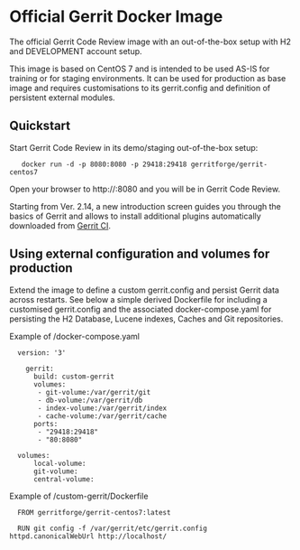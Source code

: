 # Official Gerrit Docker Image

The official Gerrit Code Review image with an out-of-the-box setup
with H2 and DEVELOPMENT account setup.

This image is based on CentOS 7 and is intended to be used AS-IS for training
or for staging environments. It can be used for production as base image and
requires customisations to its gerrit.config and definition of persistent external modules.

## Quickstart

Start Gerrit Code Review in its demo/staging out-of-the-box setup:

```
   docker run -d -p 8080:8080 -p 29418:29418 gerritforge/gerrit-centos7
```

Open your browser to http://<docker host url>:8080 and you will be in Gerrit Code Review.

Starting from Ver. 2.14, a new introduction screen guides you through the basics of Gerrit
and allows to install additional plugins automatically downloaded from [Gerrit CI](https://gerrit-ci.gerritforge.com).

## Using external configuration and volumes for production

Extend the image to define a custom gerrit.config and persist Gerrit data across restarts.
See below a simple derived Dockerfile for including a customised gerrit.config and the associated docker-compose.yaml
for persisting the H2 Database, Lucene indexes, Caches and Git repositories.

Example of /docker-compose.yaml
```
  version: '3'

    gerrit:
      build: custom-gerrit
      volumes:
       - git-volume:/var/gerrit/git
       - db-volume:/var/gerrit/db
       - index-volume:/var/gerrit/index
       - cache-volume:/var/gerrit/cache
      ports:
       - "29418:29418"
       - "80:8080"

  volumes:
      local-volume:
      git-volume:
      central-volume:
```

Example of /custom-gerrit/Dockerfile
```
  FROM gerritforge/gerrit-centos7:latest

  RUN git config -f /var/gerrit/etc/gerrit.config httpd.canonicalWebUrl http://localhost/
```
